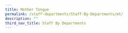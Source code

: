 ```yaml
---
title: Mother Tongue
permalink: /staff-departments/Staff-By-Departments/mt/
description: ""
third_nav_title: Staff By Departments
---
```

